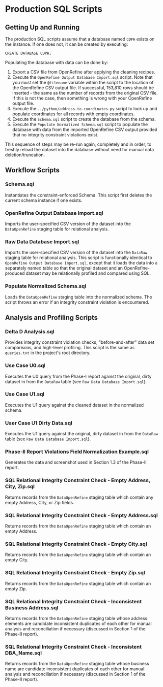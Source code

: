 # Production SQL Scripts

## Getting Up and Running
The production SQL scripts assume that a database named `CDPH` exists on the instance. If one does not, it can be created by executing:

`CREATE DATABASE CDPH;`

Populating the database with data can be done by:
1. Export a CSV file from OpenRefine after applying the cleaning recipes.
1. Execute the `OpenRefine Output Database Import.sql` script. Note that you must set the `@filename` variable within the script to the location of the OpenRefine CSV output file. If successful, 153,810 rows should be inserted - the same as the number of records from the original CSV file. If this is not the case, then something is wrong with your OpenRefine output file.
1. Execute the `../python/address-to-coordinates.py` script to look up and populate coordinates for all records with empty coordinates.
1. Execute the `Schema.sql` script to create the database from the schema.
1. Execute the `Populate Normalized Schema.sql` script to populate the database with data from the imported OpenRefine CSV output provided that no integrity constraint violations exist.

This sequence of steps may be re-run again, completely and in order, to freshly reload the dataset into the database without need for manual data deletion/truncation.

## Workflow Scripts
### Schema.sql
Instantiates the constraint-enforced Schema. This script first deletes the current schema instance if one exists.

### OpenRefine Output Database Import.sql
Imports the user-specified CSV version of the dataset into the `DataOpenRefine` staging table for relational analysis.

### Raw Data Database Import.sql
Imports the user-specified CSV version of the dataset into the `DataRaw` staging table for relational analysis. This script is functionally identical to `OpenRefine Output Database Import.sql`, except that it loads the data into a separately named table so that the original dataset and an OpenRefine-produced dataset may be relationally profiled and compared using SQL.

### Populate Normalized Schema.sql
Loads the `DataOpenRefine` staging table into the normalized schema. The script throws an error if an integrity constraint violation is encountered.

## Analysis and Profiling Scripts
### Delta D Analysis.sql
Provides integrity constraint violation checks, "before-and-after" data set comparisons, and high-level profiling. This script is the same as `queries.txt` in the project's root directory.

### Use Case U0.sql
Executes the U0 query from the Phase-I report against the original, dirty dataset in from the `DataRaw` table (see `Raw Data Database Import.sql`).

### Use Case U1.sql
Executes the U1 query against the cleaned dataset in the normalized schema.

### User Case U1 Dirty Data.sql
Executes the U1 query against the original, dirty dataset in from the `DataRaw` table (see `Raw Data Database Import.sql`).

### Phase-II Report Violations Field Normalization Example.sql
Generates the data and screenshot used in Section 1.3 of the Phase-II report.

### SQL Relational Integrity Constraint Check - Empty Address, City, Zip.sql
Returns records from the `DataOpenRefine` staging table which contain any empty Address, City, or Zip fields.

### SQL Relational Integrity Constraint Check - Empty Address.sql
Returns records from the `DataOpenRefine` staging table which contain an empty Address.

### SQL Relational Integrity Constraint Check - Empty City.sql
Returns records from the `DataOpenRefine` staging table which contain an empty City.

### SQL Relational Integrity Constraint Check - Empty Zip.sql
Returns records from the `DataOpenRefine` staging table which contain an empty Zip.

### SQL Relational Integrity Constraint Check - Inconsistent Business Address.sql
Returns records from the `DataOpenRefine` staging table whose address elements are candidate inconsistent duplicates of each other for manual analysis and reconciliation if necessary (discussed in Section 1 of the Phase-II report).

### SQL Relational Integrity Constraint Check - Inconsistent DBA_Name.sql
Returns records from the `DataOpenRefine` staging table whose business name are candidate inconsistent duplicates of each other for manual analysis and reconciliation if necessary (discussed in Section 1 of the Phase-II report).